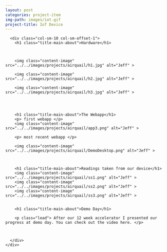 ```yaml
---
layout: post
categories: project-item
img-path: images/iot.gif
project-title: IoT Device
---
```


<div class="container-fluid">
  <div class="description"> 
    <div class="row text-left">

      <div class="col-sm-10 col-sm-offset-1">
        <h1 class="title-main-about">Hardware</h1>



        <img class="content-image"  src="../../images/projects/airquail/h1.jpg" alt="Jeff" >

        <img class="content-image"  src="../../images/projects/airquail/h2.jpg" alt="Jeff" >

        <img class="content-image"  src="../../images/projects/airquail/h3.jpg" alt="Jeff" >

        

        
        <h1 class="title-main-about">The Webapp</h1>
        <p> first webapp </p>
        <img class="content-image"  src="../../images/projects/airquail/app3.png" alt="Jeff" >

        <p> most recent webapp </p>

        <img class="content-image"  src="../../images/projects/airquail/DemoDesktop.png" alt="Jeff" >

        

        <h1 class="title-main-about">Readings taken from our device</h1>
        <img class="content-image"  src="../../images/projects/airquail/ss1.png" alt="Jeff" >
        <img class="content-image"  src="../../images/projects/airquail/ss2.png" alt="Jeff" >
        <img class="content-image"  src="../../images/projects/airquail/ss3.png" alt="Jeff" >
        

        <h1 class="title-main-about">Demo Day</h1>

        <p class="lead"> After our 12 week accelerator I presented our progress at demo day. You can check out the video here. </p>



      </div>
    </div>
  </div>
</div>